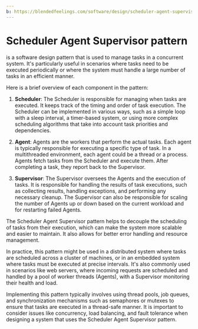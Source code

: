 ```yaml
---
b: https://blendedfeelings.com/software/design/scheduler-agent-supervisor-pattern.md
---
```


# Scheduler Agent Supervisor pattern 
is a software design pattern that is used to manage tasks in a concurrent system. It's particularly useful in scenarios where tasks need to be executed periodically or where the system must handle a large number of tasks in an efficient manner.

Here is a brief overview of each component in the pattern:

1. **Scheduler**: The Scheduler is responsible for managing when tasks are executed. It keeps track of the timing and order of task execution. The Scheduler can be implemented in various ways, such as a simple loop with a sleep interval, a timer-based system, or using more complex scheduling algorithms that take into account task priorities and dependencies.

2. **Agent**: Agents are the workers that perform the actual tasks. Each agent is typically responsible for executing a specific type of task. In a multithreaded environment, each agent could be a thread or a process. Agents fetch tasks from the Scheduler and execute them. After completing a task, they report back to the Supervisor.

3. **Supervisor**: The Supervisor oversees the Agents and the execution of tasks. It is responsible for handling the results of task executions, such as collecting results, handling exceptions, and performing any necessary cleanup. The Supervisor can also be responsible for scaling the number of Agents up or down based on the current workload and for restarting failed Agents.

The Scheduler Agent Supervisor pattern helps to decouple the scheduling of tasks from their execution, which can make the system more scalable and easier to maintain. It also allows for better error handling and resource management.

In practice, this pattern might be used in a distributed system where tasks are scheduled across a cluster of machines, or in an embedded system where tasks must be executed at precise intervals. It's also commonly used in scenarios like web servers, where incoming requests are scheduled and handled by a pool of worker threads (Agents), with a Supervisor monitoring their health and load.

Implementing this pattern typically involves using thread pools, job queues, and synchronization mechanisms such as semaphores or mutexes to ensure that tasks are executed in a thread-safe manner. It is important to consider issues like concurrency, load balancing, and fault tolerance when designing a system that uses the Scheduler Agent Supervisor pattern.